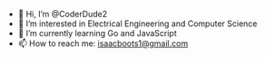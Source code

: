 - 👋 Hi, I’m @CoderDude2
- 👀 I’m interested in Electrical Engineering and Computer Science
- 🌱 I’m currently learning Go and JavaScript
- 📫 How to reach me: isaacboots1@gmail.com

<!---
CoderDude2/CoderDude2 is a ✨ special ✨ repository because its `README.md` (this file) appears on your GitHub profile.
You can click the Preview link to take a look at your changes.
--->
